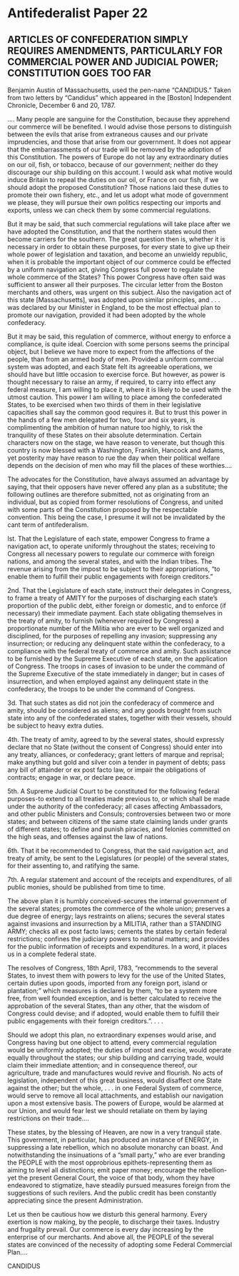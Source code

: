 # Antifederalist Paper 22
## ARTICLES OF CONFEDERATION SIMPLY REQUIRES AMENDMENTS, PARTICULARLY FOR COMMERCIAL POWER AND JUDICIAL POWER; CONSTITUTION GOES TOO FAR

Benjamin Austin of Massachusetts, used the pen-name “CANDIDUS.” Taken from two letters by “Candidus” which appeared in the [Boston] Independent Chronicle, December 6 and 20, 1787.

…. Many people are sanguine for the Constitution, because they apprehend our commerce will be benefited. I would advise those persons to distinguish between the evils that arise from extraneous causes and our private imprudencies, and those that arise from our government. It does not appear that the embarrassments of our trade will be removed by the adoption of this Constitution. The powers of Europe do not lay any extraordinary duties on our oil, fish, or tobacco, because of our government; neither do they discourage our ship building on this account. I would ask what motive would induce Britain to repeal the duties on our oil, or France on our fish, if we should adopt the proposed Constitution? Those nations laid these duties to promote their own fishery, etc., and let us adopt what mode of government we please, they will pursue their own politics respecting our imports and exports, unless we can check them by some commercial regulations.

But it may be said, that such commercial regulations will take place after we have adopted the Constitution, and that the northern states would then become carriers for the southern. The great question then is, whether it is necessary in order to obtain these purposes, for every state to give up their whole power of legislation and taxation, and become an unwieldy republic, when it is probable the important object of our commerce could be effected by a uniform navigation act, giving Congress full power to regulate the whole commerce of the States? This power Congress have often said was sufficient to answer all their purposes. The circular letter from the Boston merchants and others, was urgent on this subject. Also the navigation act of this state [Massachusetts], was adopted upon similar principles, and . . . was declared by our Minister in England, to be the most effectual plan to promote our navigation, provided it had been adopted by the whole confederacy.

But it may be said, this regulation of commerce, without energy to enforce a compliance, is quite ideal. Coercion with some persons seems the principal object, but I believe we have more to expect from the affections of the people, than from an armed body of men. Provided a uniform commercial system was adopted, and each State felt its agreeable operations, we should have but little occasion to exercise force. But however, as power is thought necessary to raise an army, if required, to carry into effect any federal measure, I am willing to place it, where it is likely to be used with the utmost caution. This power I am willing to place among the confederated States, to be exercised when two thirds of them in their legislative capacities shall say the common good requires it. But to trust this power in the hands of a few men delegated for two, four and six years, is complimenting the ambition of human nature too highly, to risk the tranquility of these States on their absolute determination. Certain characters now on the stage, we have reason to venerate, but though this country is now blessed with a Washington, Franklin, Hancock and Adams, yet posterity may have reason to rue the day when their political welfare depends on the decision of men who may fill the places of these worthies….

The advocates for the Constitution, have always assumed an advantage by saying, that their opposers have never offered any plan as a substitute; the following outlines are therefore submitted, not as originating from an individual, but as copied from former resolutions of Congress, and united with some parts of the Constitution proposed by the respectable convention. This being the case, I presume it will not be invalidated by the cant term of antifederalism.

lst. That the Legislature of each state, empower Congress to frame a navigation act, to operate uniformly throughout the states; receiving to Congress all necessary powers to regulate our commerce with foreign nations, and among the several states, and with the Indian tribes. The revenue arising from the impost to be subject to their appropriations, “to enable them to fulfill their public engagements with foreign creditors.”

2nd. That the Legislature of each state, instruct their delegates in Congress, to frame a treaty of AMITY for the purposes of discharging each state’s proportion of the public debt, either foreign or domestic, and to enforce (if necessary) their immediate payment. Each state obligating themselves in the treaty of amity, to furnish (whenever required by Congress) a proportionate number of the Militia who are ever to be well organized and disciplined, for the purposes of repelling any invasion; suppressing any insurrection; or reducing any delinquent state within the confederacy, to a compliance with the federal treaty of commerce and amity. Such assistance to be furnished by the Supreme Executive of each state, on the application of Congress. The troops in cases of invasion to be under the command of the Supreme Executive of the state immediately in danger; but in cases of insurrection, and when employed against any delinquent state in the confederacy, the troops to be under the command of Congress.

3d. That such states as did not join the confederacy of commerce and amity, should be considered as aliens; and any goods brought from such state into any of the confederated states, together with their vessels, should be subject to heavy extra duties.

4th. The treaty of amity, agreed to by the several states, should expressly declare that no State (without the consent of Congress) should enter into any treaty, alliances, or confederacy; grant letters of marque and reprisal; make anything but gold and silver coin a tender in payment of debts; pass any bill of attainder or ex post facto law, or impair the obligations of contracts; engage in war, or declare peace.

5th. A Supreme Judicial Court to be constituted for the following federal purposes-to extend to all treaties made previous to, or which shall be made under the authority of the confederacy; all cases affecting Ambassadors, and other public Ministers and Consuls; controversies between two or more states; and between citizens of the same state claiming lands under grants of different states; to define and punish piracies, and felonies committed on the high seas, and offenses against the law of nations.

6th. That it be recommended to Congress, that the said navigation act, and treaty of amity, be sent to the Legislatures (or people) of the several states, for their assenting to, and ratifying the same.

7th. A regular statement and account of the receipts and expenditures, of all public monies, should be published from time to time.

The above plan it is humbly conceived-secures the internal government of the several states; promotes the commerce of the whole union; preserves a due degree of energy; lays restraints on aliens; secures the several states against invasions and insurrection by a MILITIA, rather than a STANDING ARMY; checks all ex post facto laws; cements the states by certain federal restrictions; confines the judiciary powers to national matters; and provides for the public information of receipts and expenditures. In a word, it places us in a complete federal state.

The resolves of Congress, 18th April, 1783, “recommends to the several States, to invest them with powers to levy for the use of the United States, certain duties upon goods, imported from any foreign port, island or plantation;” which measures is declared by them, “to be a system more free, from well founded exception, and is better calculated to receive the approbation of the several States, than any other, that the wisdom of Congress could devise; and if adopted, would enable them to fulfill their public engagements with their foreign creditors.”. . . .

Should we adopt this plan, no extraordinary expenses would arise, and Congress having but one object to attend, every commercial regulation would be uniformly adopted; the duties of impost and excise, would operate equally throughout the states; our ship building and carrying trade, would claim their immediate attention; and in consequence thereof, our agriculture, trade and manufactures would revive and flourish. No acts of legislation, independent of this great business, would disaffect one State against the other; but the whole, . . . in one Federal System of commerce, would serve to remove all local attachments, and establish our navigation upon a most extensive basis. The powers of Europe, would be alarmed at our Union, and would fear lest we should retaliate on them by laying restrictions on their trade….

These states, by the blessing of Heaven, are now in a very tranquil state. This government, in particular, has produced an instance of ENERGY, in suppressing a late rebellion, which no absolute monarchy can boast. And notwithstanding the insinuations of a “small party,” who are ever branding the PEOPLE with the most opprobrious epithets-representing them as aiming to level all distinctions; emit paper money; encourage the rebellion-yet the present General Court, the voice of that body, whom they have endeavored to stigmatize, have steadily pursued measures foreign from the suggestions of such revilers. And the public credit has been constantly appreciating since the present Administration.

Let us then be cautious how we disturb this general harmony. Every exertion is now making, by the people, to discharge their taxes. Industry and frugality prevail. Our commerce is every day increasing by the enterprise of our merchants. And above all, the PEOPLE of the several states are convinced of the necessity of adopting some Federal Commercial Plan….

CANDIDUS

